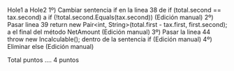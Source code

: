 Hole1 a Hole2
1º)	Cambiar sentencia if en la linea 38 de 
		if (total.second == tax.second)
    	a
		if (!total.second.Equals(tax.second)) (Edición manual)
2º)	Pasar linea 39 
		return new Pair<int, String>(total.first - tax.first, first.second);
	a el final del método NetAmount (Edición manual)
3º)	Pasar la linea 44 
		throw new Incalculable();
	dentro de la sentencia if (Edición manual)
4º)	Eliminar else (Edición manual)

Total puntos .... 4 puntos
